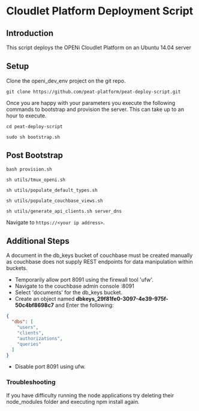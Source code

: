 # Cloudlet Platform Deployment Script

## Introduction
This script deploys the OPENi Cloudlet Platform on an Ubuntu 14.04 server


## Setup

Clone the openi_dev_env project on the git repo.

    git clone https://github.com/peat-platform/peat-deploy-script.git


Once you are happy with your parameters you execute the following commands to bootstrap and provision the server. This can take up to an hour to execute.

    cd peat-deploy-script

    sudo sh bootstrap.sh


## Post Bootstrap

    bash provision.sh

    sh utils/tmux_openi.sh

    sh utils/populate_default_types.sh

    sh utils/populate_couchbase_views.sh

    sh utils/generate_api_clients.sh server_dns

Navigate to `https://<your ip address>`.


## Additional Steps

A document in the db_keys bucket of couchbase must be created manually as couchbase does not supply REST endpoints for data manipulation within buckets.

* Temporarily allow port 8091 using the firewall tool 'ufw'.
* Navigate to the couchbase admin console <your ip address>:8091
* Select 'documents' for the db_keys bucket.
* Create an object named **dbkeys_29f81fe0-3097-4e39-975f-50c4bf8698c7** and Enter the following:

~~~json   
{
  "dbs": [
    "users",
    "clients",
    "authorizations",
    "queries"
  ]
}
~~~

* Disable port 8091 using ufw.

### Troubleshooting

If you have difficulty running the node applications try deleting their node_modules folder and executing npm install again.
